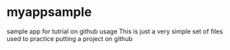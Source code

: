 # myappsample
sample app for tutrial on github usage
This is just a very simple set of files used to practice putting a project on github
